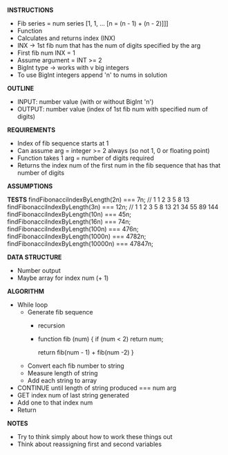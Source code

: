 **INSTRUCTIONS**
- Fib series = num series [1, 1, ... [n = (n - 1) + (n - 2)]]]
- Function
- Calculates and returns index (INX)
- INX -> 1st fib num that has the num of digits specified by the arg
- First fib num INX = 1
- Assume argument = INT >= 2
- BigInt type -> works with v big integers
- To use BigInt integers append 'n' to nums in solution

**OUTLINE**
- INPUT: number value (with or without BigInt 'n')
- OUTPUT: number value (index of 1st fib num with specified num of digits)

**REQUIREMENTS**
- Index of fib sequence starts at 1
- Can assume arg = integer >= 2 always (so not 1, 0 or floating point)
- Function takes 1 arg = number of digits required
- Returns the index num of the first num in the fib sequence that has that number of digits

**ASSUMPTIONS**

**TESTS**
findFibonacciIndexByLength(2n) === 7n;    // 1 1 2 3 5 8 13
findFibonacciIndexByLength(3n) === 12n;   // 1 1 2 3 5 8 13 21 34 55 89 144
findFibonacciIndexByLength(10n) === 45n;
findFibonacciIndexByLength(16n) === 74n;
findFibonacciIndexByLength(100n) === 476n;
findFibonacciIndexByLength(1000n) === 4782n;
findFibonacciIndexByLength(10000n) === 47847n;

**DATA STRUCTURE**
- Number output
- Maybe array for index num (+ 1)

**ALGORITHM**
- While loop
  - Generate fib sequence
    - recursion
    - function fib (num) {
      if (num < 2) return num;

      return fib(num - 1) + fib(num -2)
    }
  - Convert each fib number to string
  - Measure length of string
  - Add each string to array
- CONTINUE until length of string produced === num arg
- GET index num of last string generated
- Add one to that index num
- Return

**NOTES**
- Try to think simply about how to work these things out
- Think about reassigning first and second variables